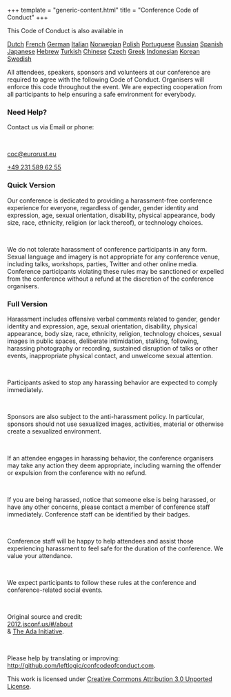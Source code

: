 +++
template = "generic-content.html"
title = "Conference Code of Conduct"
+++

<div class="box">
  <p>This Code of Conduct is also available in</p>
  <div class="languages">
  <a href="https://confcodeofconduct.com/index-nl.html" target="_blank" rel="noopener noreferrer">Dutch</a>
  <a href="https://confcodeofconduct.com/index-fr.html" target="_blank" rel="noopener noreferrer">French</a>
  <a href="https://confcodeofconduct.com/index-de.html" target="_blank" rel="noopener noreferrer">German</a>
  <a href="https://confcodeofconduct.com/index-it.html" target="_blank" rel="noopener noreferrer">Italian</a>
  <a href="https://confcodeofconduct.com/index-no.html" target="_blank" rel="noopener noreferrer">Norwegian</a>
  <a href="https://confcodeofconduct.com/index-pl.html" target="_blank" rel="noopener noreferrer">Polish</a>
  <a href="https://confcodeofconduct.com/index-pt-br.html" target="_blank" rel="noopener noreferrer">Portuguese</a>
  <a href="https://confcodeofconduct.com/index-ru.html" target="_blank" rel="noopener noreferrer">Russian</a>
  <a href="https://confcodeofconduct.com/index-es.html" target="_blank" rel="noopener noreferrer">Spanish</a>
  <a href="https://confcodeofconduct.com/index-ja.html" target="_blank" rel="noopener noreferrer">Japanese</a>
  <a href="https://confcodeofconduct.com/index-he.html" target="_blank" rel="noopener noreferrer">Hebrew</a>
  <a href="https://confcodeofconduct.com/index-tr.html" target="_blank" rel="noopener noreferrer">Turkish</a>
  <a href="https://confcodeofconduct.com/index-tw.html" target="_blank" rel="noopener noreferrer">Chinese</a>
  <a href="https://confcodeofconduct.com/index-cz.html" target="_blank" rel="noopener noreferrer">Czech</a>
  <a href="https://confcodeofconduct.com/index-gr.html" target="_blank" rel="noopener noreferrer">Greek</a>
  <a href="https://confcodeofconduct.com/index-id.html" target="_blank" rel="noopener noreferrer">Indonesian</a>
  <a href="https://confcodeofconduct.com/index-kr.html" target="_blank" rel="noopener noreferrer">Korean</a>
  <a href="https://confcodeofconduct.com/index-sv.html" target="_blank" rel="noopener noreferrer">Swedish</a>
  </div>
  <p>
    All attendees, speakers, sponsors and volunteers at our conference are required to agree with the following Code
    of Conduct. Organisers will enforce this code throughout the event. We are expecting cooperation from all
    participants to help ensuring a safe environment for everybody.
  </p>
</div>
    <h3>Need Help?</h3>
    <div class="box text-centered">
    <p>Contact us via Email or phone:</p>
    <br>
    <p>
      <a href="mailto:coc@eurorust.eu" target="_blank" rel="noopener noreferrer">coc@eurorust.eu</a>
    </p>
    <p>
    <a href="tel:+49 231 589 62 55">+49 231 589 62 55</a>
    </p>
    </div>
    <h3>Quick Version</h3>
    <div class="box">
    <p>
      Our conference is dedicated to providing a harassment-free conference experience for everyone, regardless of
      gender, gender identity and expression, age, sexual orientation, disability, physical appearance, body size, race,
      ethnicity, religion (or lack thereof), or technology choices.</p><br><p>We do not tolerate harassment of conference
      participants in any form. Sexual language and imagery is not appropriate for any conference venue, including
      talks, workshops, parties, Twitter and other online media. Conference participants violating these rules may be
      sanctioned or expelled from the conference without a refund at the discretion of the conference organisers.
    </p>
    </div>
    <h3>Full Version</h3>
    <div class="box">
    <p>
      Harassment includes offensive verbal comments related to gender, gender identity and expression, age, sexual
      orientation, disability, physical appearance, body size, race, ethnicity, religion, technology choices, sexual
      images in public spaces, deliberate intimidation, stalking, following, harassing photography or recording,
      sustained disruption of talks or other events, inappropriate physical contact, and unwelcome sexual attention.
    </p>
    <br>
    <p>
      Participants asked to stop any harassing behavior are expected to comply immediately.
    </p>
    <br>
    <p>
      Sponsors are also subject to the anti-harassment policy. In particular, sponsors should not use sexualized images,
      activities, material or otherwise create a sexualized environment.
    </p>
    <br>
    <p>
      If an attendee engages in harassing behavior, the conference organisers may take any action they deem appropriate,
      including warning the offender or expulsion from the conference with no refund.
    </p>
    <br>
    <p>
      If you are being harassed, notice that someone else is being harassed, or have any other concerns, please contact
      a member of conference staff immediately. Conference staff can be identified by their badges.
    </p>
    <br>
    <p>
      Conference staff will be happy to help attendees and assist those experiencing harassment to feel safe for the
      duration of the conference. We value your attendance.
    </p>
    <br>
    <p>
      We expect participants to follow these rules at the conference and conference-related social events.
    </p>
    <br>
    <p class="note">
      Original source and credit:
      <br>
      <a href="http://2012.jsconf.us/#/about" target="_blank" rel="noopener noreferrer">2012.jsconf.us/#/about</a><br>& <a
        href="http://geekfeminism.wikia.com/wiki/Conference_anti-harassment/Policy" target="_blank" rel="noopener noreferrer">The Ada Initiative</a>.
    </p>
    <br>
    <p class="note">
      Please help by translating or improving: <a
        href="http://github.com/leftlogic/confcodeofconduct.com">http://github.com/leftlogic/confcodeofconduct.com</a>.
    </p>
    <!-- <br> -->
    <p class="note">
      This work is licensed under <a href="http://creativecommons.org/licenses/by/3.0/deed.en_US" target="_blank" rel="noopener noreferrer">Creative Commons
        Attribution 3.0 Unported License</a>.
    </p>
    </div>
